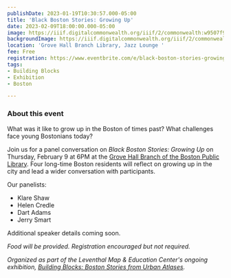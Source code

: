 ```yaml
---
publishDate: 2023-01-19T10:30:57.000-05:00
title: 'Black Boston Stories: Growing Up'
date: 2023-02-09T18:00:00.000-05:00
image: https://iiif.digitalcommonwealth.org/iiif/2/commonwealth:w9507f96r/2867,5535,3362,1262/,800/0/default.jpg
backgroundImage: https://iiif.digitalcommonwealth.org/iiif/2/commonwealth:w9507f96r/2867,5535,3362,1262/,800/0/default.jpg
location: 'Grove Hall Branch Library, Jazz Lounge '
fee: Free
registration: https://www.eventbrite.com/e/black-boston-stories-growing-up-tickets-518990944887
tags:
- Building Blocks
- Exhibition
- Boston

---
```

### About this event

What was it like to grow up in the Boston of times past? What challenges face young Bostonians today?

Join us for a panel conversation on _Black Boston Stories: Growing Up_ on Thursday, February 9 at 6PM at the [Grove Hall Branch of the Boston Public Library](https://www.bpl.org/locations/grove-hall/). Four long-time Boston residents will reflect on growing up in the city and lead a wider conversation with participants.

Our panelists:

* Klare Shaw
* Helen Credle
* Dart Adams
* Jerry Smart

Additional speaker details coming soon.

_Food will be provided. Registration encouraged but not required._

_Organized as part of the Leventhal Map & Education Center's ongoing exhibition,_ [_Building Blocks: Boston Stories from Urban Atlases_](https://www.leventhalmap.org/about/press-releases/new-exhibition-building-blocks-boston-stories-from-urban-atlases-opens-at-leventhal-map-education-center-january-13-2023-1/)_._